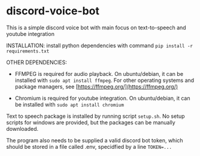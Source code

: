 # discord-voice-bot

This is a simple discord voice bot with main focus on text-to-speech and youtube integration

INSTALLATION:
install python dependencies with command
`pip install -r requirements.txt`

OTHER DEPENDENCIES:

- FFMPEG is required for audio playback. On ubuntu/debian, it can be installed with `sudo apt install ffmpeg`. For other operating systems and package managers, see [https://ffmpeg.org/](https://ffmpeg.org/)

- Chromium is required for youtube integration. On ubuntu/debian, it can be installed with `sudo apt install chromium`


Text to speech package is installed by running script `setup.sh`. No setup scripts for windows are provided, but the packages can be manually downloaded.

The program also needs to be supplied a valid discord bot token, which should be stored in a file called .env, specidfied by a line `TOKEN=...`
